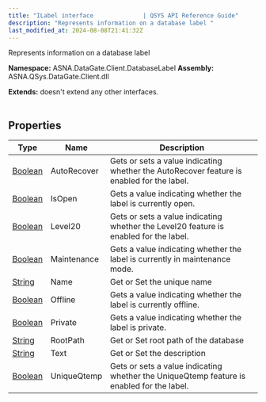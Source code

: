 ```yaml
---
title: "ILabel interface              | QSYS API Reference Guide"
description: "Represents information on a database label "
last_modified_at: 2024-08-08T21:41:32Z
---
```


Represents information on a database label

**Namespace:** ASNA.DataGate.Client.DatabaseLabel
**Assembly:** ASNA.QSys.DataGate.Client.dll

**Extends:** doesn't extend any other interfaces.
<br>
<br>

## Properties

| Type | Name | Description
| --- | --- | --- 
| [Boolean](https://docs.microsoft.com/en-us/dotnet/api/system.boolean) | AutoRecover | Gets or sets a value indicating whether the AutoRecover feature is enabled for the label. |
| [Boolean](https://docs.microsoft.com/en-us/dotnet/api/system.boolean) | IsOpen | Gets a value indicating whether the label is currently open. |
| [Boolean](https://docs.microsoft.com/en-us/dotnet/api/system.boolean) | Level20 | Gets or sets a value indicating whether the Level20 feature is enabled for the label. |
| [Boolean](https://docs.microsoft.com/en-us/dotnet/api/system.boolean) | Maintenance | Gets a value indicating whether the label is currently in maintenance mode. |
| [String](https://learn.microsoft.com/en-us/dotnet/api/system.string?view=net-8.0) | Name | Get or Set the unique name |
| [Boolean](https://docs.microsoft.com/en-us/dotnet/api/system.boolean) | Offline | Gets a value indicating whether the label is currently offline. |
| [Boolean](https://docs.microsoft.com/en-us/dotnet/api/system.boolean) | Private | Gets a value indicating whether the label is private. |
| [String](https://learn.microsoft.com/en-us/dotnet/api/system.string?view=net-8.0) | RootPath | Get or Set root path of the database |
| [String](https://learn.microsoft.com/en-us/dotnet/api/system.string?view=net-8.0) | Text | Get or Set the description |
| [Boolean](https://docs.microsoft.com/en-us/dotnet/api/system.boolean) | UniqueQtemp | Gets or sets a value indicating whether the UniqueQtemp feature is enabled for the label. |
